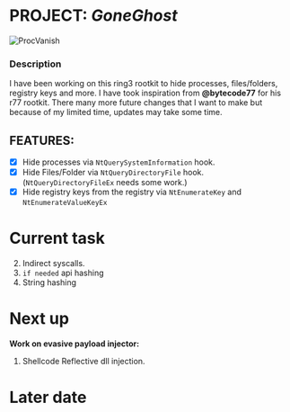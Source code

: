 # PROJECT: *GoneGhost*
![ProcVanish](https://64.media.tumblr.com/d30fe069cc48e11eeb31ae08293a159e/tumblr_nbtdxg9d6n1szf0nzo1_250.gif)

### Description
I have been working on this ring3 rootkit to hide processes, files/folders, registry keys and more. I have took inspiration from **@bytecode77** for his r77 rootkit.
There many more future changes that I want to make but because of my limited time, updates may take some time. 

## **FEATURES:**
- [x] Hide processes via `NtQuerySystemInformation` hook.
- [x] Hide Files/Folder via `NtQueryDirectoryFile` hook. (`NtQueryDirectoryFileEx` needs some work.)
- [x] Hide registry keys from the registry via `NtEnumerateKey` and `NtEnumerateValueKeyEx` 

# Current task
  2. Indirect syscalls. 
  4. `if needed` api hashing
  5. String hashing

# Next up

**Work on evasive payload injector:** 
  1. Shellcode Reflective dll injection.


# Later date


